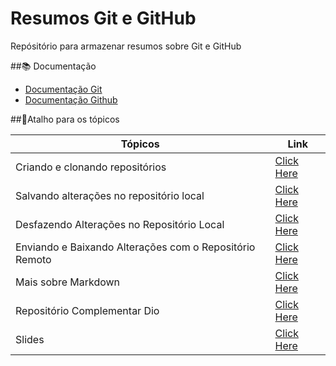 
# Resumos Git e GitHub

Repósitório para armazenar resumos sobre Git e GitHub

##📚 Documentação 

- [Documentação Git](https://www.git-scm.com/doc)
- [Documentação Github](https://docs.github.com/)


##🚀Atalho para os tópicos 

| Tópicos | Link |
|---------|------|
Criando e clonando repositórios | [Click Here](https://github.com/anadcruz/git_commands/blob/main/1criando_e_clonando_reposit%C3%B3rios.py)
Salvando alterações no repositório local|[Click Here](https://github.com/anadcruz/git_commands/blob/main/2salvando_alteracoes_no_repositorio_local.py)
Desfazendo Alterações no Repositório Local|[Click Here](https://github.com/anadcruz/git_commands/blob/main/3desfazendo_alteracoes_no_repositorio_local_py)
Enviando e Baixando Alterações com o Repositório Remoto | [Click Here](https://github.com/anadcruz/git_commands/blob/main/4enviando_e_baixando_alteracoes_repositorio_remoto.py)
Mais sobre Markdown | [Click Here](https://docs.github.com/pt/get-started/writing-on-github)
Repositório Complementar Dio | [Click Here](https://github.com/elidianaandrade/dio-curso-git-github)
Slides | [Click Here](https://academiapme-my.sharepoint.com/:p:/g/personal/renato_dio_me/EYjkgVZuUv5HsVgJUEPv1_oB_QWs8MFBY_PBQ2UAtLqucg?e=262HGK)

